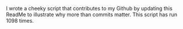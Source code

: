 I wrote a cheeky script that contributes to my Github by updating this ReadMe to illustrate why more than commits matter. This script has run 1098 times.